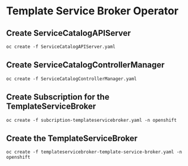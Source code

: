 # Template Service Broker Operator

## Create ServiceCatalogAPIServer
`oc create -f ServiceCatalogAPIServer.yaml`

## Create ServiceCatalogControllerManager
`oc create -f ServiceCatalogControllerManager.yaml `

## Create Subscription for the TemplateServiceBroker
`oc create -f subcription-templateservicebroker.yaml -n openshift`

## Create the TemplateServiceBroker
`oc create -f templateservicebroker-template-service-broker.yaml -n openshift`